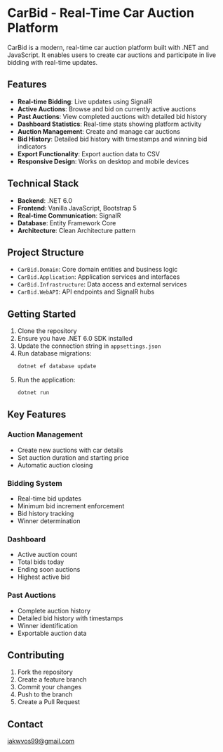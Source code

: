 # CarBid - Real-Time Car Auction Platform

CarBid is a modern, real-time car auction platform built with .NET and JavaScript. It enables users to create car auctions and participate in live bidding with real-time updates.

## Features

- **Real-time Bidding**: Live updates using SignalR
- **Active Auctions**: Browse and bid on currently active auctions
- **Past Auctions**: View completed auctions with detailed bid history
- **Dashboard Statistics**: Real-time stats showing platform activity
- **Auction Management**: Create and manage car auctions
- **Bid History**: Detailed bid history with timestamps and winning bid indicators
- **Export Functionality**: Export auction data to CSV
- **Responsive Design**: Works on desktop and mobile devices

## Technical Stack

- **Backend**: .NET 6.0
- **Frontend**: Vanilla JavaScript, Bootstrap 5
- **Real-time Communication**: SignalR
- **Database**: Entity Framework Core
- **Architecture**: Clean Architecture pattern

## Project Structure

- `CarBid.Domain`: Core domain entities and business logic
- `CarBid.Application`: Application services and interfaces
- `CarBid.Infrastructure`: Data access and external services
- `CarBid.WebAPI`: API endpoints and SignalR hubs

## Getting Started

1. Clone the repository
2. Ensure you have .NET 6.0 SDK installed
3. Update the connection string in `appsettings.json`
4. Run database migrations:
   ```bash
   dotnet ef database update
   ```
5. Run the application:
   ```bash
   dotnet run
   ```

## Key Features

### Auction Management
- Create new auctions with car details
- Set auction duration and starting price
- Automatic auction closing

### Bidding System
- Real-time bid updates
- Minimum bid increment enforcement
- Bid history tracking
- Winner determination

### Dashboard
- Active auction count
- Total bids today
- Ending soon auctions
- Highest active bid

### Past Auctions
- Complete auction history
- Detailed bid history with timestamps
- Winner identification
- Exportable auction data

## Contributing

1. Fork the repository
2. Create a feature branch
3. Commit your changes
4. Push to the branch
5. Create a Pull Request

## Contact

iakwvos99@gmail.com